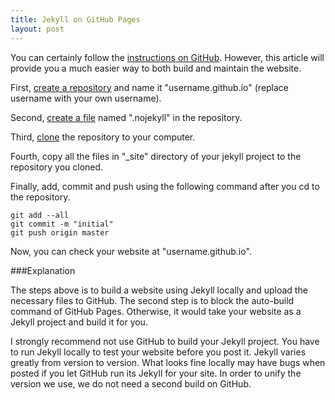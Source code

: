 ```yaml
---
title: Jekyll on GitHub Pages
layout: post
---
```


You can certainly follow the [instructions on GitHub](https://help.github.com/articles/using-jekyll-with-pages/). 
However, this article will provide you a much easier way to both build and maintain the website.

First, [create a repository](https://help.github.com/articles/creating-a-new-repository/) and name it "username.github.io" (replace username with your own username).

Second, [create a file](https://help.github.com/articles/creating-new-files/) named ".nojekyll" in the repository.

Third, [clone](https://help.github.com/articles/importing-a-git-repository-using-the-command-line/) the repository to your computer.

Fourth, copy all the files in "_site" directory of your jekyll project to the repository you cloned.

Finally, add, commit and push using the following command after you cd to the repository.

    git add --all
    git commit -m "initial"
    git push origin master

Now, you can check your website at "username.github.io".

###Explanation

The steps above is to build a website using Jekyll locally and upload the necessary files to GitHub.
The second step is to block the auto-build command of GitHub Pages. Otherwise, it would take your website as a Jekyll project and build it for you.

I strongly recommend not use GitHub to build your Jekyll project. You have to run Jekyll locally to test your website before you post it. Jekyll varies greatly from version to version. What looks fine locally may have bugs when posted if you let GitHub run its Jekyll for your site. In order to unify the version we use, we do not need a second build on GitHub.
